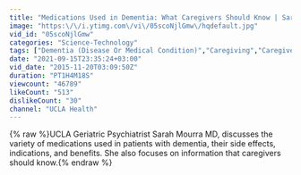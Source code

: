 ```yaml
---
title: "Medications Used in Dementia: What Caregivers Should Know | Sarah Mourra MD | UCLAMDChat"
image: "https:\/\/i.ytimg.com\/vi\/05scoNjlGmw\/hqdefault.jpg"
vid_id: "05scoNjlGmw"
categories: "Science-Technology"
tags: ["Dementia (Disease Or Medical Condition)","Caregiving","Caregivers"]
date: "2021-09-15T23:35:24+03:00"
vid_date: "2015-11-20T03:09:50Z"
duration: "PT1H4M18S"
viewcount: "46789"
likeCount: "513"
dislikeCount: "30"
channel: "UCLA Health"
---
```

{% raw %}UCLA Geriatric Psychiatrist Sarah Mourra MD, discusses the variety of medications used in patients with dementia, their side effects, indications, and benefits. She also focuses on information that caregivers should know.{% endraw %}
